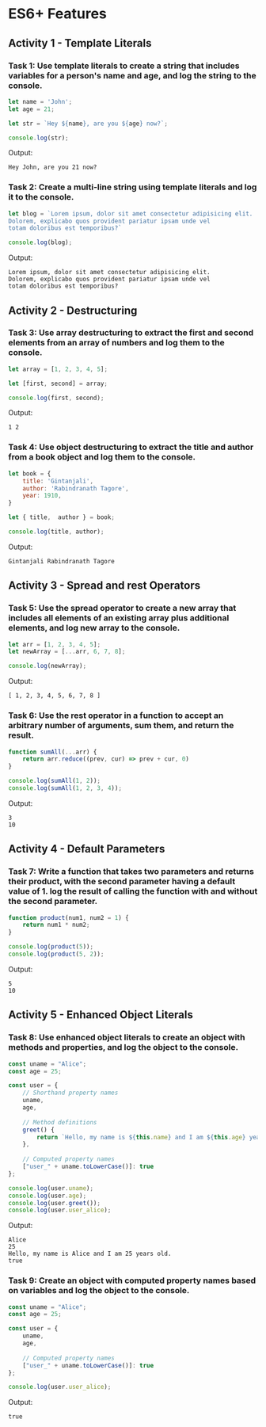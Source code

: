 # ES6+ Features

## Activity 1 - Template Literals

### Task 1: Use template literals to create a string that includes variables for a person's name and age, and log the string to the console.

```javascript
let name = 'John';
let age = 21;

let str = `Hey ${name}, are you ${age} now?`;

console.log(str);
```

Output: 
```
Hey John, are you 21 now?
```

### Task 2: Create a multi-line string using template literals and log it to the console.

```javascript
let blog = `Lorem ipsum, dolor sit amet consectetur adipisicing elit. 
Dolorem, explicabo quos provident pariatur ipsam unde vel 
totam doloribus est temporibus?`

console.log(blog);
```

Output: 
```
Lorem ipsum, dolor sit amet consectetur adipisicing elit.
Dolorem, explicabo quos provident pariatur ipsam unde vel
totam doloribus est temporibus?
```

## Activity 2 - Destructuring

### Task 3: Use array destructuring to extract the first and second elements from an array of numbers and log them to the console.

```javascript
let array = [1, 2, 3, 4, 5];

let [first, second] = array;

console.log(first, second);
```

Output: 
```
1 2
```

### Task 4: Use object destructuring to extract the title and author from a book object and log them to the console.

```javascript
let book = {
    title: 'Gintanjali',
    author: 'Rabindranath Tagore',
    year: 1910,
}

let { title,  author } = book;

console.log(title, author);
```

Output: 
```
Gintanjali Rabindranath Tagore
```

## Activity 3 - Spread and rest Operators

### Task 5: Use the spread operator to create a new array that includes all elements of an existing array plus additional elements, and log new array to the console.

```javascript
let arr = [1, 2, 3, 4, 5];
let newArray = [...arr, 6, 7, 8];

console.log(newArray);
```

Output: 
```
[ 1, 2, 3, 4, 5, 6, 7, 8 ]
```

### Task 6: Use the rest operator in a function to accept an arbitrary number of arguments, sum them, and return the result.

```javascript
function sumAll(...arr) {
    return arr.reduce((prev, cur) => prev + cur, 0)
}

console.log(sumAll(1, 2));
console.log(sumAll(1, 2, 3, 4));
```

Output: 
```
3
10
```

## Activity 4 - Default Parameters

### Task 7: Write a function that takes two parameters and returns their product, with the second parameter having a default value of 1. log the result of calling the function with and without the second parameter.

```javascript
function product(num1, num2 = 1) {
    return num1 * num2;
}

console.log(product(5));
console.log(product(5, 2));
```

Output: 
```
5
10
```

## Activity 5 - Enhanced Object Literals

### Task 8: Use enhanced object literals to create an object with methods and properties, and log the object to the console.

```javascript
const uname = "Alice";
const age = 25;

const user = {
    // Shorthand property names
    uname,
    age,
    
    // Method definitions
    greet() {
        return `Hello, my name is ${this.name} and I am ${this.age} years old.`;
    },
    
    // Computed property names
    ["user_" + uname.toLowerCase()]: true
};

console.log(user.uname);
console.log(user.age);
console.log(user.greet());
console.log(user.user_alice);
```

Output: 
```
Alice
25
Hello, my name is Alice and I am 25 years old.
true
```

### Task 9: Create an object with computed property names based on variables and log the object to the console.

```javascript
const uname = "Alice";
const age = 25;

const user = {
    uname,
    age,
    
    // Computed property names
    ["user_" + uname.toLowerCase()]: true
};

console.log(user.user_alice);
```

Output: 
```
true
```
